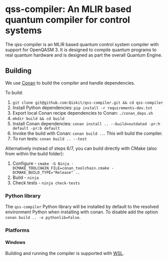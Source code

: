 
# qss-compiler: An MLIR based quantum compiler for control systems

The qss-compiler is an MLIR based quantum control system compiler with support for OpenQASM 3. It is designed to compile quantum programs to real quantum hardware and is designed as part the overall Quantum Engine.

## Building
We use [Conan](https://docs.conan.io/en/1.59/index.html) to build the compiler and handle dependencies.

To build:

1. `git clone git@github.com:Qiskit/qss-compiler.git && cd qss-compiler`
2. Install Python dependencies: `pip install -r requirements-dev.txt`
3. Export local Conan recipe dependencies to Conan: `./conan_deps.sh`
4. `mkdir build && cd build`
5. Install Conan dependencies: `conan install .. --build=outdated -pr:h default -pr:b default`
6. Invoke the build with Conan: `conan build ..`. This will build the compiler.
7. To run tests: `conan build .. --test`

Alternatively instead of steps 6/7, you can build directly with CMake (also from within the build folder):
1. Configure - `cmake -G Ninja -DCMAKE_TOOLCHAIN_FILE=conan_toolchain.cmake -DCMAKE_BUILD_TYPE="Release" ..`
2. Build - `ninja`
3. Check tests - `ninja check-tests`

### Python library
The `qss-compiler` Python library will be installed by default to the resolved environment Python when
installing with conan. To disable add the option `conan build .. -o pythonlib=False`.

### Platforms
#### Windows
Building and running the compiler is supported with [WSL](https://learn.microsoft.com/en-us/windows/wsl/install).
